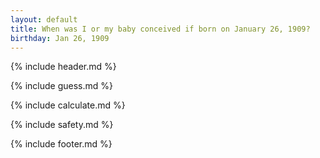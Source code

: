 ```yaml
---
layout: default
title: When was I or my baby conceived if born on January 26, 1909?
birthday: Jan 26, 1909
---
```


{% include header.md %}

{% include guess.md %}

{% include calculate.md %}

{% include safety.md %}

{% include footer.md %}



